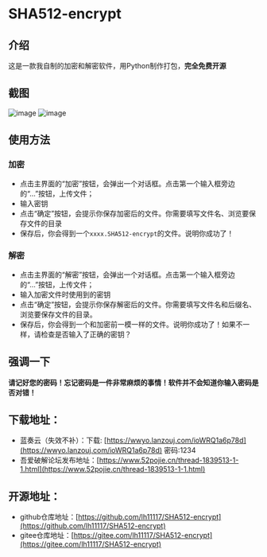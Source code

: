 # SHA512-encrypt
## 介绍
这是一款我自制的加密和解密软件，用Python制作打包，**完全免费开源**

## 截图
![image](https://github.com/lh11117/SHA512-encrypt/assets/99455215/520459af-8021-461a-8221-d1207125a0ce)
![image](https://github.com/lh11117/SHA512-encrypt/assets/99455215/a23bcc41-2d78-445f-ab22-99ceab3a843f)

## 使用方法
### 加密
- 点击主界面的“加密”按钮，会弹出一个对话框。点击第一个输入框旁边的“...”按钮，上传文件；
- 输入密钥
- 点击“确定”按钮，会提示你保存加密后的文件。你需要填写文件名、浏览要保存文件的目录
- 保存后，你会得到一个`xxxx.SHA512-encrypt`的文件。说明你成功了！

### 解密
- 点击主界面的“解密”按钮，会弹出一个对话框。点击第一个输入框旁边的“...”按钮，上传文件；
- 输入加密文件时使用到的密钥
- 点击“确定”按钮，会提示你保存解密后的文件。你需要填写文件名和后缀名、浏览要保存文件的目录。
- 保存后，你会得到一个和加密前一模一样的文件。说明你成功了！如果不一样，请检查是否输入了正确的密钥？

## 强调一下
**请记好您的密码！忘记密码是一件非常麻烦的事情！软件并不会知道你输入密码是否对错！**

## 下载地址：
- 蓝奏云（失效不补）：下载: [https://wwyo.lanzouj.com/ioWRQ1a6p78d](https://wwyo.lanzouj.com/ioWRQ1a6p78d) 密码:1234
- 吾爱破解论坛发布地址：[https://www.52pojie.cn/thread-1839513-1-1.html](https://www.52pojie.cn/thread-1839513-1-1.html)

## 开源地址：
- github仓库地址：[https://github.com/lh11117/SHA512-encrypt](https://github.com/lh11117/SHA512-encrypt)
- gitee仓库地址：[https://gitee.com/lh11117/SHA512-encrypt](https://gitee.com/lh11117/SHA512-encrypt)
